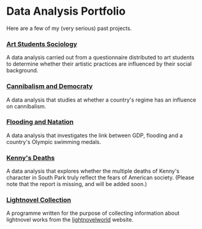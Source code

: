 # Data Analysis Portfolio

Here are a few of my (very serious) past projects.

### [Art Students Sociology](https://github.com/eloisedelerue/data-analysis-portfolio/tree/main/art-students-sociology)
A data analysis carried out from a questionnaire distributed to art students to determine whether their artistic practices are influenced by their social background.

### [Cannibalism and Democraty](https://github.com/eloisedelerue/data-analysis-portfolio/tree/main/cannibalism-and-democracy)
A data analysis that studies at whether a country's regime has an influence on cannibalism.

### [Flooding and Natation](https://github.com/eloisedelerue/data-analysis-portfolio/tree/main/flooding-and-natation)
A data analysis that investigates the link between GDP, flooding and a country's Olympic swimming medals.

### [Kenny's Deaths](https://github.com/eloisedelerue/data-analysis-portfolio/tree/main/kenny-s-deaths)
A data analysis that explores whether the multiple deaths of Kenny's character in South Park truly reflect the fears of American society. (Please note that the report is missing, and will be added soon.)

### [Lightnovel Collection](https://github.com/eloisedelerue/data-analysis-portfolio/tree/main/lightnovels-collection)
A programme written for the purpose of collecting information about lightnovel works from the [lightnovelworld](https://www.lightnovelworld.com/hub_29071230#:~:text=Light%20Novel%20World%20is%20a%20very%20special%20platform%20where%20you) website.
